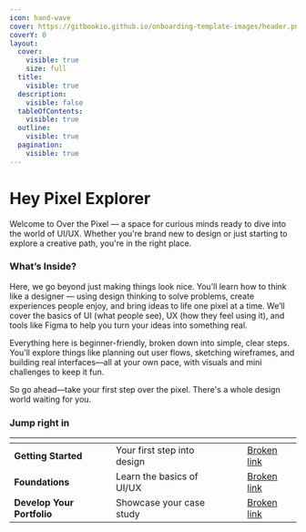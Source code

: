 ```yaml
---
icon: hand-wave
cover: https://gitbookio.github.io/onboarding-template-images/header.png
coverY: 0
layout:
  cover:
    visible: true
    size: full
  title:
    visible: true
  description:
    visible: false
  tableOfContents:
    visible: true
  outline:
    visible: true
  pagination:
    visible: true
---
```


# Hey Pixel Explorer

Welcome to Over the Pixel — a space for curious minds ready to dive into the world of UI/UX. Whether you're brand new to design or just starting to explore a creative path, you're in the right place.

### **What’s Inside?**

Here, we go beyond just making things look nice. You’ll learn how to think like a designer — using design thinking to solve problems, create experiences people enjoy, and bring ideas to life one pixel at a time. We’ll cover the basics of UI (what people see), UX (how they feel using it), and tools like Figma to help you turn your ideas into something real.

Everything here is beginner-friendly, broken down into simple, clear steps. You’ll explore things like planning out user flows, sketching wireframes, and building real interfaces—all at your own pace, with visuals and mini challenges to keep it fun.

So go ahead—take your first step over the pixel. There's a whole design world waiting for you.

### Jump right in

<table data-view="cards"><thead><tr><th></th><th></th><th data-hidden data-card-cover data-type="files"></th><th data-hidden></th><th data-hidden data-card-target data-type="content-ref"></th></tr></thead><tbody><tr><td><strong>Getting Started</strong></td><td>Your first step into design</td><td></td><td></td><td><a href="broken-reference">Broken link</a></td></tr><tr><td><strong>Foundations</strong></td><td>Learn the basics of UI/UX</td><td></td><td></td><td><a href="broken-reference">Broken link</a></td></tr><tr><td><strong>Develop Your Portfolio</strong></td><td>Showcase your case study</td><td></td><td></td><td><a href="broken-reference">Broken link</a></td></tr></tbody></table>
